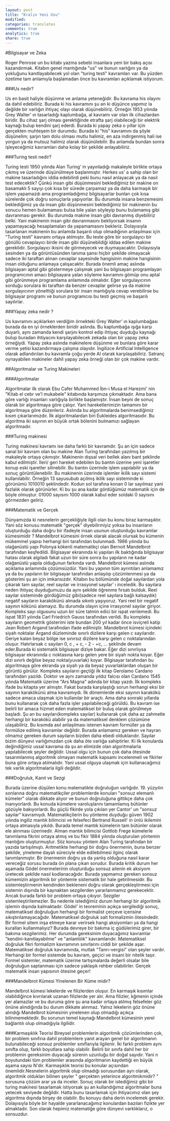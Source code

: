 ```yaml
---
layout: post
title: "Kralın Yeni Usu"
modified:
categories: translates
comments: true
analytics: true
share: true
---
```


#Bilgisayar ve Zeka

Roger Penrose un bu kitabı yazma sebebi insanlara yeni bir bakış açısı kazandırmak. Kitabın genel mantığında "us" ve bunun varlığını ya da yokluğunu kanıtlayabilecek yol olan "turing testi" kavramları var. Bu yüzden özetime tam anlamıyla başlamadan önce bu kavramları açıklamak istiyorum.

###Us nedir?  

Us en basit haliyle düşünme ve anlama yeteneğidir. Bu kavrama his olayını da dahil edebiliriz. Burada ki his kavramını şu an ki düşünce yapımız la değilde bir varlığın ihtiyaç olayı olarak düşünebiliriz. Örneğin 1953 yılında Grey Walter' ın tasarladığı kaplumbağa,  al kavramı var olan ilk cihazlardan biridir. Bu cihaz şarj olması gerektiğinde etrafta şarj olabileceği bir elektrik kaynağı bulup kendini şarj ederdi. Burada ki yapay zeka o yıllar için gerçekten muhteşem bir durumdu. Burada ki "his"  kavramını da şöyle düşünelim; şarjın tam dolu olması mutlu halimiz, en aza indirgenmiş hali ise yorgun ya da mutsuz halimiz olarak düşünülebilir. Bu anlamda bundan  sonra işleyeceğimiz kavramları daha kolay bir şekilde anlayabiliriz.

###Turing testi nedir?

Turing testi 1950 yılında Alan Turing' in yayınladığı makaleyle birlikte ortaya çıkmış ve üzerinde düşünülmeye başlanmıştır. Herkes us' a sahip olan bir makine tasarladığını iddia edebilirdi peki bunu nasıl anlayacak ya da nasıl test edecektik? Çünkü insan gibi düşünmesini beklediğimiz bir makine on basamaklı 5 sayıyı çok kısa bir sürede çarpamaz ya da daha karmaşık bir işlem yapamazdı ama programladığımız bilgisayarlar bunları çok kısa sürelerde çok doğru sonuçlarla yapıyorlar. Bu durumda insana benzemesini beklediğimiz ya da insan gibi düşünmesini beklediğimiz bir makinenin bu sonucu hemen bulamaması bulsa bile yalan söyleyip bunu bulamamış gibi davranması gerekir. Bu durumda makine insan gibi davranmış diyebiliriz belki. Yani makinenin insan gibi davranmasını bekliyorsak insanın yapamayacağı hesaplamaları da yapamamasını bekleriz. Dolayısıyla tasarlanan makinenin bu anlamda başarılı olup olmadığının anlaşılması için "Turing testi" kavramı ortaya atılmıştır. Bu teste göre bir sorgulayıcı bir gönüllü cevaplayıcı birde insan gibi düşünebildiği iddaa edilen  makine gereklidir. Sorgulayıcı ikisini de görmeyecek ve duymayacaktır. Dolayısıyla sesinden ya da görüntüsünden tanıma şansı hiçbir şekilde olmayacak sadece iki taraftan alınan cevaplar sayesinde hangisinin makine hangisinin insan olduğunu anlamaya çalışacaktır. Burada önemli amaç aslında bilgisayarı aptal gibi göstermeye çalışmak yani bu bilgisayarı programlayan programcının amacı bilgisayara yalan söyleme kavramını gömüp onu aptal gibi görünmeye programlama anlamında olmalıdır. Eğer sorgulayıcının sorduğu sorulara iki taraftan da benzer cevaplar gelirse ya da makine sorgulayıcının yönelttiği sorulara bir insan mantığıyla cevap verebilirse bu bilgisayar programı ve bunun programcısı bu testi geçmiş ve başarılı sayılırlar.

###Yapay zeka nedir ?

Us kavramını açıklarken verdiğim örnekteki Grey Walter' ın kaplumbağası burada da en iyi örneklerden biridir aslında. Bu kaplumbağa ışığa karşı duyarlı, aynı zamanda kendi şarjını kontrol edip ihtiyaç duyduğu kaynağı bulup buradan ihtiyacını karşılayabilecek zekada olan bir yapay zeka örneğiydi. Yapay zeka aslında makinelere düşünme ve bunlara göre karar verme yetisi kazandırmaya çalışma olayıdır. İngilizce Artificial Intelligence olarak adlandırılan bu kavramla çoğu yerde AI olarak karşılaşabiliriz. Satranç oynayabilen makineler dahil yapay zeka örneği olan bir çok makine vardır.

##Algoritmalar ve Turing Makineleri

###Algoritmalar

Algoritmalar ilk olarak Ebu Cafer Muhammed İbn-i Musa el Harezmi' nin "Kitab el cebr ve'l mukabele" kitabında karşımıza çıkmaktadır. Ama bana göre varlığı insanları varlığıyla birlikte başlamıştır. İnsan beyni de sonuç olarak bir algoritmaya göre çalışır. Yani hareketlerimizin tamamını bir algoritmaya göre düzenleriz. Aslında bu algoritmalarda benimsediğimiz kısım çıkarlarımızdır. İlk algoritmalardan biri Eukleides algoritmasıdır. Bu algoritma iki sayının en büyük ortak bölenini bulmamızı sağlayan algoritmadır.

###Turing makinesi

Turing makinesi kavramı ise daha farklı bir kavramdır. Şu an için sadece sanal bir kavram olan bu makine Alan Turing tarafından yazılmış bir makaleyle ortaya çıkmıştır. Makinenin dışsal veri bellek alanı bant şeklinde kabul edilmiştir. İleri/ geri hareket edebilen bu bantın üzerine yeni işaretler konup eski işaretler silinebilir. Bu bantın üzerinde işlem yapılabilir ya da sonuç görüntülenebilir. Bu makinenin üzerinde işlemler ikilik sayı sistemi kullanılabilir. Örneğin 13 sayusubub açılmış ikilik sayı sisteminde ki görünümü 1010010 şeklindedir.  Kodun sol tarafına konan 0 lar sayılmaz yani fazlalık olarak görünürler. Ki bu şu ana kadar gördüğümüz matematik için de böyle olmuştur. 01000 sayısını 1000 olarak kabul eder soldaki 0 sayısını görmezden geliriz.

###Matematik ve Gerçek

 Dünyamızda ki nesnelerin gerçekliğiyle ilgili olan bu konu biraz karmaşıktır. Yani söz konusu matematik "gerçek" diyebilirmiyiz yoksa bu insanların oluşturduğu daha doğru bir ifadeyle insan usunun oluşturduğu kavramlar kümesimidir ?
 Mandelbrot kümesini örnek olarak alacak olursak bu kümenin mükemmel yapısı herhangi biri tarafından bulunmadı. 1986 yılında bu olağanüstü yapı Polonya kökenli matematikçi olan Bernoit Mandelbrot tarafından keşfedildi. Bilgisayar ekranında ki yapıları ilk baktığında bilgisayar hatası olarak algıladı fakat uzun bir süre sonra bu yapıların ne kadar olağanüstü yapıla olduğunun farkında vardı. Mandelbrot kümesi aslında açıklama anlamında çözümsüzdür. Yani bu yapının tüm ayrıntıları anlamamız ya da bu yapıların bir bilgisayar tarafından anlaşılıp çözümlenmesi  ya da gösterimi şu an için imkansızdır.
 Kitabın bu bölümünde doğal sayılardan yola çıkarak tam sayılar, reel sayılar ve irrasyonel sayılar' ı  inceledik. Bu sayılara neden ihtiyaç duyduğumuzu da aynı şekilde öğrenme fırsatı bulduk.  Reel sayılar sisteminde gördüğümüz gibi(sadece reel sayılara bağlı kalsaydık) negatif sayıların karakökünü almada sıkıntı yaşıyoruz. Yani reel bir negatif sayının kökünü alamayız. Bu durumda olayın içine irrasyonel sayılar giriyor. Kompleks sayı olgusunu uzun bir süre tatmin edici bir ispat verilemedi. Bu ispat 1831 yılında Carl Friedrich Gauss tarafından verildi. Bu kompleks sayıların geometrik gösterimi iste bundan 200 yıl kadar önce isviçreli katip Jean Robert Argand tarafından ifade edilmiştir.
 Mandelbrot kümesi içindeki siyah noktalar Argand düzleminde sınırlı dizilere karşı gelen c sayılarıdır. Geriye kalan beyaz bölge ise sınırsız dizilere karşı gelen c noktalarından oluşur. Hatırlarsak c sayıları 0, c ,   + c,  - 2  -   +c, ... şeklinde devam eder.Burada ki sistematik bilgisayar diziye bakar. Eğer dizi sınırlıysa bilgisayar ekranında c noktasına karşı gelen yere bir siyah nokta koyar. Eğer dizi sınırlı değilse beyaz nokta(yuvarlak)  koyar.  Bilgisayar tarafından bu algoritmaya göre ekranda ya siyah ya da beyaz yuvarlaklardan oluşan bir görüntü görülür.
 Kompleks sayıların geçtiği ilk kitap Gerolamo Cardano tarafından yazıldı. Doktor ve aynı zamanda yıldız falcısı olan Cardano 1545 yılında Matematik üzerine "Ars Magna" adında bir kitap yazdı. İlk kompleks ifade bu kitapta yer almıştır. Fakat burada karşılaştığı sorun herhangi eksi bir sayının karakökünü alma kavramıydı.
 İlk dönemlerde eksi sayının karakökü sadece amaca ulaşmak için kullanılar bir araçtı. Ama daha sonraki yıllarda bunu kullanarak çok daha fazla işler yapılabileceği görüldü. Bu kavram ise belirli bir amaca hizmet eden matematiksel bir buluş olarak görülmeye başladı. Şu an bu sayıları(kompleks sayılar) kullanarak çok daha az zahmetle herhangi bir karakökü alabilir ya da matematiksel denklem çözümüne ulaşabiliriz.
 Bu kısımda asıl anlaşılması istenen kavram formüller ya da formülize edilmiş kavramlar değildir. Burada anlamamız gereken ve hayran olmamız gereken durum sayıların bizden daha ebedi olduklarıdır. Sayılar bizim dünyevi varlığımızdan çok daha öte varlığa sahiptirler. Ki ilk konularda değindiğimiz ussal kavrama da şu an elimizde olan algoritmalarla yapılabilecek şeyler değildir. Ussal olgu için bunun çok daha ötesinde tasarımlanmış algoritmik olmayan matematik kapsamı incelenmeli ve fikirler buna göre ortaya atılmalıdır. Yani ussal olguya ulaşmak için kullanacağımız tek varlık algoritmalarla ilgili değildir.

###Doğruluk, Kanıt ve Sezgi

 Burada üzerine düşülen konu matematikte doğruluğun varlığıdır. 19. yüzyılın sonlarına doğru matematikçiler problemlerde konuları "sonsuz elemanlı kümeler" olarak dikkate alıyor ve bunun doğruluğuna gittikçe daha çok inanıyorlardı. Bu konuda kümelere varoluşlarını tamamlamış bütünler gözüyle bakıyorlardı. Bu güçlü fikirde yola çıkılan yer Cantor' un "sonsuz sayılar" kavramıydı. Matematikçilerin bu yönteme duyduğu güven 1902 yılında ingiliz mantık bilimcisi ve felsefeci Bertrand Russell' in ünlü ikilemini ortaya atmasıyla yıkıldı.  Burada temel mantık kümelerin tam bütünler olarak ele alınması üzerinedir.
 Alman mantık bilimcisi Gottlob Frege kümelerle tanımlama fikrini ortaya atmış ve bu fikir 1884 yılında oluşturulan yöntemin mantığını oluşturmuştur.
 Söz konusu yöntem Alan Turing tarafından bir yazıda tartışılmıştı. Aritmetikte herhangi bir doğru önermenin, buna benzer şekilde, yineleme dayalı süreciyle elde edilebilmesi ilginç olarak tanımlanmıştır. Bir önermenin doğru ya da yanlış olduğuna nasıl karar vereceğiz sorusu burada ön plana çıkan sorudur. Burada kritik durum her aşamada Gödel önermelerinin oluşturduğu sonsuz ailenin ek aksiyom üretecek şekilde nasıl kodlanacağıdır. Burada yapmamız gereken sonsuz kümemizin algoritmik bir yöntemle sistematik bir hale getirilmesidir.  Bu sistemleştirmenin kendinden bekleneni doğru olarak gerçekleştirmesi için sistemin dışında bir kaynaktan sezgilerden yararlanmamız gerekecektir. Ancak burada farklı bir problem ortaya çıkıyor. Sezgiler sistemleştirilemezler. Bu nedenle istediğimiz durum herhangi bir algoritmik işlemin dışında kalmaktadır.
 Gödel' in teoreminin açıkça sergilediği sonuç, matematiksel doğruluğun herhangi bir formalist çerçeve içerisine sıkıştırılamayacağıdır. Matematiksel doğruluk salt formalizmin ötesindedir. Bir formel sitem inşa etmeye karar verirsek hangi aksiyomları ya da hangi kuralları kullanmalıyız? Burada devreye bir bakıma iç güdülerimiz girer, bir bakıma sezgilerimiz.  Her durumda gereksinim duyacağımız kavramlar "kendini-kanıtlayabilme" ve "anlamlılık" kavramlarıdır.
 Matematiksel doğruluk fikri formalizm kavramının sınırlarını ciddi bir şekilde aşar.  Matematiksel doğruluk kavramında, mutlak "Tanrı-vergisi" olan şeyler vardır. Herhangi bir formel sistemde bu kavram, geçici ve insani bir nitelik taşır. Formel sistemler, matematik üzerine tartışmalarda değerli olsalar bile doğruluğun saptanması için sadece yaklaşık rehber olabilirler. Gerçek matematik insan yapısının ötesine geçer!

###Mandelbrot Kümesi Yinelenen Bir Küme midir?

 Mandelbrot kümesi lekelerde ve filizlerden oluşur. En karmaşık kısımlar olabildiğince kıvrılarak uzanan filizlerde yer alır. Ama filizler, kğmenin içinde yer alamazlar ve bu duruma göre şu ana kadar ortaya atılmış felsefeler göz önüne alındığında bu durum dikkate alınmaz. Yalnız lekelerin göz önüne alındığı Mandelbrot kümesinin yinelenen olup olmadığı açıkça bilinmemektedir. Bu sorunun temel kaynağı Mandelbrot kümesinin yerel bağlantılı olup olmadığıyla ilgilidir.

###Karmaşıklık Teorisi
 Bireysel problemlerin algoritmik çözümlerinden çok, bir problem sınıfına dahil problemlere yanıt arayan genel bir algoritmanın bulunabileceği sonsuz problemler sınıflarıyla ilgilenir. İki farklı problem aynı sınıfta olup, farklı boyutlara sahip olabilir. Belirli bir sınıfa dahil her bir problemin gereksinim duyacağı sürenin uzunluğu bir doğal sayıdır. Yani n boyutundaki tüm problemler arasında algoritmanın kaydettiği en büyük aşama sayısı N'dir.
 Karmaşıklık teorisi bu konular açısından önemlidir.Nesnelerin algoritmik olup olmadığı sorusundan ayrı olarak, algoritmik oldukları bilinen şeyler " gerçekten yeterince algoritmikmidir? "  sorusuna çözüm arar ya da inceler.
 Sonuç olarak bir istediğimiz gibi bir turing makinesi tasarlamak istiyorsak şu an kullandığımız algoritmalar buna yetecek seviyede değildir. Hatta bunu tasarlamak için ihtiyacımız olan şey algoritma dışında birşey de olabilir. Bu konuyu daha derin incelemek gerekir. Dolayısıyla böyle bir hayalde yararlanacağımız konulardan bazıları fizikte yer almaktadır. Son olarak hepimiz matematiğe göre dünyevi varklıklarız, o sonsuzdur.


